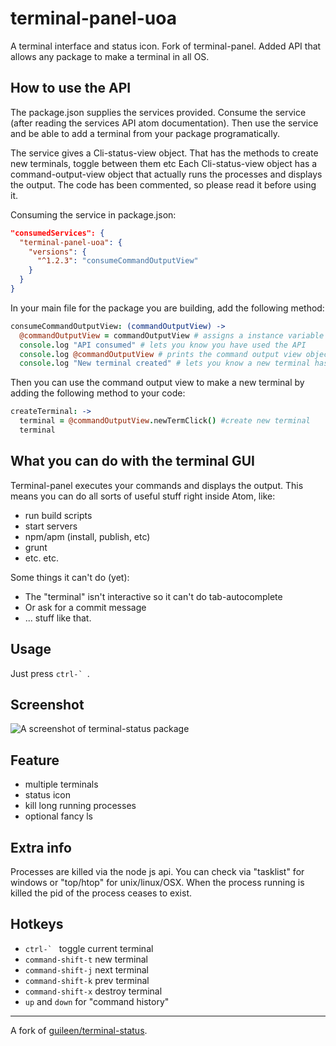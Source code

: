 terminal-panel-uoa
==============

 A terminal interface and status icon. Fork of terminal-panel. Added API that allows any package to make a terminal in all OS.

## How to use the API

The package.json supplies the services provided. Consume the service (after reading the services API atom documentation).
Then use the service and be able to add a terminal from your package programatically.

The service gives a Cli-status-view object. That has the methods to create new terminals, toggle between them etc
Each Cli-status-view object has a command-output-view object that actually runs the processes and displays the output.
The code has been commented, so please read it before using it.  

Consuming the service in package.json:

```json
"consumedServices": {
  "terminal-panel-uoa": {
    "versions": {
      "^1.2.3": "consumeCommandOutputView"
    }
  }
}
```

In your main file for the package you are building, add the following method:

```coffee
consumeCommandOutputView: (commandOutputView) ->
  @commandOutputView = commandOutputView # assigns a instance variable
  console.log "API consumed" # lets you know you have used the API
  console.log @commandOutputView # prints the command output view object in the log
  console.log "New terminal created" # lets you know a new terminal has been created
```

Then you can use the command output view to make a new terminal by adding the following method to your code:

```coffee
createTerminal: ->
  terminal = @commandOutputView.newTermClick() #create new terminal
  terminal
```


## What you can do with the terminal GUI

Terminal-panel executes your commands and displays the output. This means you can do all sorts of useful stuff right inside Atom, like:
* run build scripts
* start servers
* npm/apm (install, publish, etc)
* grunt
* etc. etc.

Some things it can't do (yet):
* The "terminal" isn't interactive so it can't do tab-autocomplete
* Or ask for a commit message
* ... stuff like that.

## Usage
Just press ``ctrl-` ``.

## Screenshot

![A screenshot of terminal-status package](https://raw.githubusercontent.com/thedaniel/terminal-panel/master/terminal-demo.gif)

## Feature

* multiple terminals
* status icon
* kill long running processes
* optional fancy ls

## Extra info

Processes are killed via the node js api. You can check via "tasklist" for windows or "top/htop" for unix/linux/OSX.
When the process running is killed the pid of the process ceases to exist.

## Hotkeys

* ``ctrl-` `` toggle current terminal
* `command-shift-t` new terminal
* `command-shift-j` next terminal
* `command-shift-k` prev terminal
* `command-shift-x` destroy terminal
* `up` and `down` for "command history"

---
A fork of [guileen/terminal-status](https://github.com/guileen/terminal-status).
